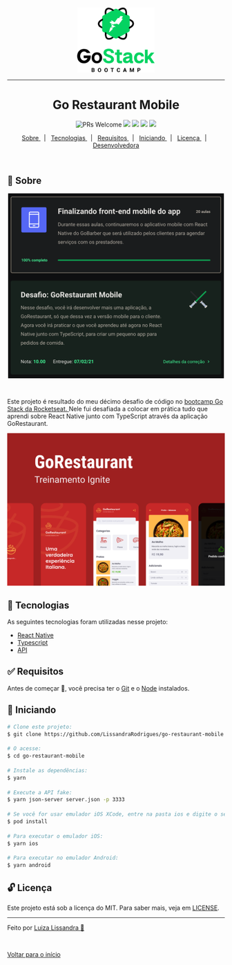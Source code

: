  <div align="center" id="top">
  <p align="center">
  	<img heigth="180px" width="180px" src="https://github.com/LissandraRodrigues/conceitos-nodejs/blob/master/go-stack.png" />
  </p>
</div>

 <hr/>

  <h1 align="center"> Go Restaurant Mobile </h1>

<p align="center">
   <img src="https://img.shields.io/badge/progress-100%25-brightgreen.svg" alt="PRs Welcome">
   <img src = "https://img.shields.io/github/issues/LissandraRodrigues/go-restaurant-mobile" />
   <img src = "https://img.shields.io/github/forks/LissandraRodrigues/go-restaurant-mobile" />
   <img src = "https://img.shields.io/github/stars/LissandraRodrigues/go-restaurant-mobile" />
   <img src = "https://camo.githubusercontent.com/ceb264b271ea36fdd2755c5ce616adcd4e5ea503de3a8b5aa0770a71c89cfabd/68747470733a2f2f696d672e736869656c64732e696f2f6769746875622f6c6963656e73652f6c756b656d6f72616c65732f726f636b657473686f65732d72656163742d6e61746976652e737667" />
	
</p>	

<p align="center">
  <a href="#dart-sobre"> Sobre </a> &#xa0; | &#xa0; 
  <a href="#rocket-tecnologias"> Tecnologias </a> &#xa0; | &#xa0;
  <a href="#white_check_mark-requisitos"> Requisitos </a> &#xa0; | &#xa0;
  <a href="#checkered_flag-iniciando"> Iniciando </a> &#xa0; | &#xa0;
  <a href="#unlock-licença"> Licença </a> &#xa0; | &#xa0;
  <a href="https://www.linkedin.com/in/luiza-lissandra/" target="_blank"> Desenvolvedora </a>
</p>

<br>

## :dart: Sobre ##

<p align="center">
	<img align ="center" width="500px" heigth="500px" src="challenge.png"/>
</p>

<br>

Este projeto é resultado do meu décimo desafio de código no <a href="https://rocketseat.com.br/gostack">bootcamp Go Stack da Rocketseat. </a> Nele fui desafiada a colocar em prática tudo que aprendi sobre React Native junto com TypeScript através da aplicação GoRestaurant.

<img src='capa-go-restaurant.png' />

## :rocket: Tecnologias ##

As seguintes tecnologias foram utilizadas nesse projeto:

- [React Native](https://reactnative.dev/)
- [Typescript](https://www.typescriptlang.org/)
- [API](https://canaltech.com.br/software/o-que-e-api/#:~:text=API%20%C3%A9%20um%20conjunto%20de,Interface%20de%20Programa%C3%A7%C3%A3o%20de%20Aplicativos%22.)

## :white_check_mark: Requisitos ##

Antes de começar :checkered_flag:, você precisa ter o [Git](https://git-scm.com) e o [Node](https://nodejs.org/en/) instalados.

## :checkered_flag: Iniciando ##

```bash
# Clone este projeto:
$ git clone https://github.com/LissandraRodrigues/go-restaurant-mobile

# O acesse:
$ cd go-restaurant-mobile

# Instale as dependências:
$ yarn 

# Execute a API fake:
$ yarn json-server server.json -p 3333 

# Se você for usar emulador iOS XCode, entre na pasta ios e digite o seguinte comando para instalar todas as dependências iOS:
$ pod install 

# Para executar o emulador iOS:
$ yarn ios

# Para executar no emulador Android:
$ yarn android

```

## :unlock: Licença ##

Este projeto está sob a licença do MIT. Para saber mais, veja em [LICENSE](LICENSE).

<hr/>

Feito por <a href="https://www.linkedin.com/in/luiza-lissandra/" target="_blank"> Luiza Lissandra :rocket: </a>

&#xa0;

<a href="#top"> Voltar para o início </a>
